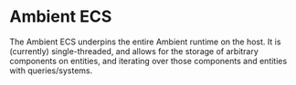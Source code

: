 # Ambient ECS

The Ambient ECS underpins the entire Ambient runtime on the host. It is (currently) single-threaded, and allows for the storage of arbitrary components on entities, and iterating over those components and entities with queries/systems.
